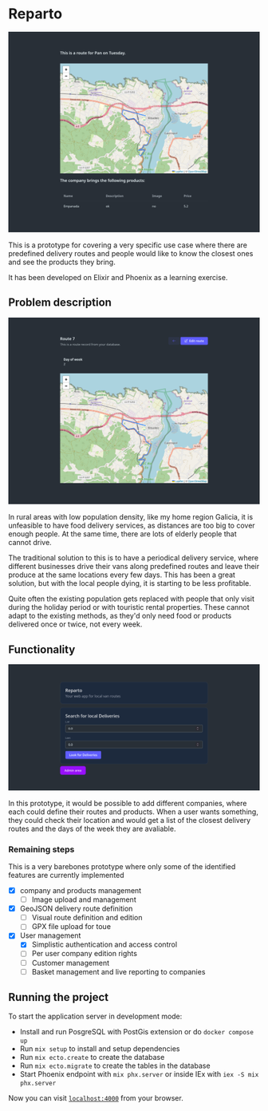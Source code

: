 # Reparto

![Route result page](./img/query_result_page.jpg)

This is a prototype for covering a very specific use case where there are predefined delivery routes and people would like to know the closest ones and see the products they bring.

It has been developed on Elixir and Phoenix as a learning exercise.

## Problem description

![Route result page](./img/route_management.jpg)

In rural areas with low population density, like my home region Galicia, it is unfeasible to have food delivery services, as distances are too big to cover enough people. At the same time, there are lots of elderly people that cannot drive.

The traditional solution to this is to have a periodical delivery service, where different businesses drive their vans along predefined routes and leave their produce at the same locations every few days. This has been a great solution, but with the local people dying, it is starting to be less profitable.

Quite often the existing population gets replaced with people that only visit during the holiday period or with touristic rental properties. These cannot adapt to the existing methods, as they'd only need food or products delivered once or twice, not every week.

## Functionality

![Route result page](./img/home.jpg)

In this prototype, it would be possible to add different companies, where each could define their routes and products. When a user wants something, they could check their location and would get a list of the closest delivery routes and the days of the week they are avaliable.

### Remaining steps

This is a very barebones prototype where only some of the identified features are currently implemented

- [x] company and products management
  - [ ] Image upload and management
- [x] GeoJSON delivery route definition
  - [ ] Visual route definition and edition
  - [ ] GPX file upload for toue
- [x] User management
  - [x] Simplistic authentication and access control
  - [ ] Per user company edition rights
  - [ ] Customer management
  - [ ] Basket management and live reporting to companies

## Running the project

To start the application server in development mode:

* Install and run PosgreSQL with PostGis extension or do `docker compose up`
* Run `mix setup` to install and setup dependencies
* Run `mix ecto.create` to create the database
* Run `mix ecto.migrate` to create the tables in the database
* Start Phoenix endpoint with `mix phx.server` or inside IEx with `iex -S mix phx.server`

Now you can visit [`localhost:4000`](http://localhost:4000) from your browser.
